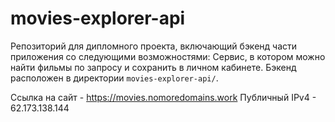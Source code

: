 # movies-explorer-api

Репозиторий для дипломного проекта, включающий бэкенд части приложения со следующими возможностями: Сервис, в котором можно найти фильмы по запросу и сохранить в личном кабинете. Бэкенд расположен в директории `movies-explorer-api/`.

Cсылка на сайт - https://movies.nomoredomains.work
Публичный IPv4 - 62.173.138.144
